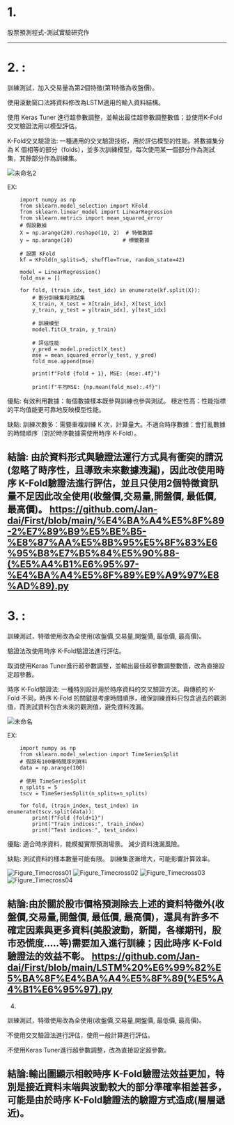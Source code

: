 # 1.

股票預測程式-測試實驗研究作

------------------------------------------------------------------
# 2. :

訓練測試，加入交易量為第2個特徵(第1特徵為收盤價)。

使用滾動窗口法將資料修改為LSTM適用的輸入資料結構。

使用 Keras Tuner 進行超參數調整，並輸出最佳超參數調整數值；並使用K-Fold交叉驗證法用以模型評估。

K-Fold交叉驗證法:
一種通用的交叉驗證技術，用於評估模型的性能。將數據集分為 K 個相等的部分（folds），並多次訓練模型，每次使用某一個部分作為測試集，其餘部分作為訓練集。

![未命名2](https://github.com/user-attachments/assets/494adf95-125f-4fa6-a35d-ead1558a65dd)

EX:

        import numpy as np
        from sklearn.model_selection import KFold
        from sklearn.linear_model import LinearRegression
        from sklearn.metrics import mean_squared_error
        # 假設數據
        X = np.arange(20).reshape(10, 2)  # 特徵數據
        y = np.arange(10)                # 標籤數據
        
        # 設置 KFold
        kf = KFold(n_splits=5, shuffle=True, random_state=42)
        
        model = LinearRegression()
        fold_mse = []
        
        for fold, (train_idx, test_idx) in enumerate(kf.split(X)):
            # 劃分訓練集和測試集
            X_train, X_test = X[train_idx], X[test_idx]
            y_train, y_test = y[train_idx], y[test_idx]
            
            # 訓練模型
            model.fit(X_train, y_train)
            
            # 評估性能
            y_pred = model.predict(X_test)
            mse = mean_squared_error(y_test, y_pred)
            fold_mse.append(mse)
            
            print(f"Fold {fold + 1}, MSE: {mse:.4f}")
      
            print(f"平均MSE: {np.mean(fold_mse):.4f}")
    
優點:
有效利用數據：每個數據樣本既參與訓練也參與測試。
穩定性高：性能指標的平均值能更可靠地反映模型性能。

缺點:
訓練次數多：需要重複訓練 K 次，計算量大。不適合時序數據：會打亂數據的時間順序（對於時序數據需使用時序 K-Fold）。

結論:
由於資料形式與驗證法運行方式具有衝突的請況(忽略了時序性，且導致未來數據洩漏)，因此改使用時序 K-Fold驗證法進行評估，並且只使用2個特徵資訊量不足因此改全使用(收盤價,交易量,開盤價, 最低價, 最高價)。
https://github.com/Jan-dai/First/blob/main/%E4%BA%A4%E5%8F%89-2%E7%89%B9%E5%BE%B5-%E8%87%AA%E5%8B%95%E5%8F%83%E6%95%B8%E7%B5%84%E5%90%88-(%E5%A4%B1%E6%95%97-%E4%BA%A4%E5%8F%89%E9%A9%97%E8%AD%89).py
-------------------------------------------------------------------
# 3. :

訓練測試，特徵使用改為全使用(收盤價,交易量,開盤價, 最低價, 最高價)。

驗證法改使用時序 K-Fold驗證法進行評估。

取消使用Keras Tuner進行超參數調整，並輸出最佳超參數調整數值，改為直接設定超參數。

時序 K-Fold驗證法:
一種特別設計用於時序資料的交叉驗證方法。與傳統的 K-Fold 不同，時序 K-Fold 的關鍵是考慮時間順序，確保訓練資料只包含過去的觀測值，而測試資料包含未來的觀測值，避免資料洩漏。

![未命名](https://github.com/user-attachments/assets/4343be48-daea-4908-9cc0-ee8c9e256d9e)

EX:

        import numpy as np
        from sklearn.model_selection import TimeSeriesSplit
        # 假設有100筆時間序列資料
        data = np.arange(100)
        
        # 使用 TimeSeriesSplit
        n_splits = 5
        tscv = TimeSeriesSplit(n_splits=n_splits)
        
        for fold, (train_index, test_index) in enumerate(tscv.split(data)):
            print(f"Fold {fold+1}")
            print("Train indices:", train_index)
            print("Test indices:", test_index)

優點:
適合時序資料，能模擬實際預測場景。
減少資料洩漏風險。

缺點:
測試資料的樣本數量可能有限。
訓練集逐漸增大，可能影響計算效率。

![Figure_Timecross01](https://github.com/user-attachments/assets/c129504e-ecfb-44a5-bf2a-42493084e50e)
![Figure_Timecross02](https://github.com/user-attachments/assets/fe4bbb53-138d-496a-b148-45281aec648e)
![Figure_Timecross03](https://github.com/user-attachments/assets/9c35299b-38c8-4a38-999a-17da7f42ed2c)
![Figure_Timecross04](https://github.com/user-attachments/assets/d7838e0a-d2d4-40ad-bdc3-177533065dab)

結論:由於關於股市價格預測除去上述的資料特徵外(收盤價,交易量,開盤價, 最低價, 最高價)，還具有許多不確定因素與更多資料(美股波動，新聞，各樣期刊，股市恐慌度.....等)需要加入進行訓練；因此時序 K-Fold驗證法的效益不彰。
https://github.com/Jan-dai/First/blob/main/LSTM%20%E6%99%82%E5%BA%8F%E4%BA%A4%E5%8F%89(%E5%A4%B1%E6%95%97).py
---------------------------------------------------------------------------------
4.
訓練測試，特徵使用改為全使用(收盤價,交易量,開盤價, 最低價, 最高價)。

不使用交叉驗證法進行評估，使用一般計算進行評估。

不使用Keras Tuner進行超參數調整，改為直接設定超參數。
        
結論:輸出圖顯示相較時序 K-Fold驗證法效益更加，特別是接近資料末端與波動較大的部分準確率相差甚多，可能是由於時序 K-Fold驗證法的驗證方式造成(層層遞近)。
---------------------------------------------------------------------------------

